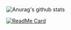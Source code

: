 ### 


![Anurag's github stats](https://github-readme-stats.vercel.app/api?username=webwlsong&show_icons=true&theme=radical)

[![ReadMe Card](https://github-readme-stats.vercel.app/api/pin/?username=webwlsong&repo=webwlsong.github.io)](https://github.com/anuraghazra/github-readme-stats)


<!--
**webwlsong/webwlsong** is a ✨ _special_ ✨ repository because its `README.md` (this file) appears on your GitHub profile.

Here are some ideas to get you started:

- 🔭 I’m currently working on ...
- 🌱 I’m currently learning ...
- 👯 I’m looking to collaborate on ...
- 🤔 I’m looking for help with ...
- 💬 Ask me about ...
- 📫 How to reach me: ...
- 😄 Pronouns: ...
- ⚡ Fun fact: ...
-->
